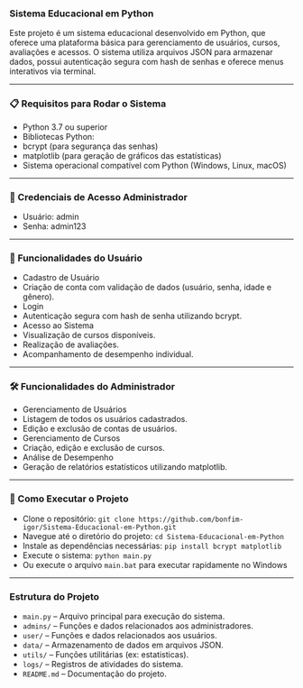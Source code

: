 ### Sistema Educacional em Python
Este projeto é um sistema educacional desenvolvido em Python, que oferece uma plataforma básica para gerenciamento de usuários, cursos, avaliações e acessos. O sistema utiliza arquivos JSON para armazenar dados, possui autenticação segura com hash de senhas e oferece menus interativos via terminal.

---

### 📋 Requisitos para Rodar o Sistema

- Python 3.7 ou superior
- Bibliotecas Python:
- bcrypt (para segurança das senhas)
- matplotlib (para geração de gráficos das estatísticas)
- Sistema operacional compatível com Python (Windows, Linux, macOS)

---

### 🔐 Credenciais de Acesso Administrador

- Usuário: admin
- Senha: admin123

---

### 👤 Funcionalidades do Usuário

- Cadastro de Usuário
- Criação de conta com validação de dados (usuário, senha, idade e gênero).
- Login
- Autenticação segura com hash de senha utilizando bcrypt.
- Acesso ao Sistema
- Visualização de cursos disponíveis.
- Realização de avaliações.
- Acompanhamento de desempenho individual.

---

### 🛠️ Funcionalidades do Administrador

- Gerenciamento de Usuários
- Listagem de todos os usuários cadastrados.
- Edição e exclusão de contas de usuários.
- Gerenciamento de Cursos
- Criação, edição e exclusão de cursos.
- Análise de Desempenho
- Geração de relatórios estatísticos utilizando matplotlib.

---

### 🚀 Como Executar o Projeto

- Clone o repositório: `git clone https://github.com/bonfim-igor/Sistema-Educacional-em-Python.git`
- Navegue até o diretório do projeto: `cd Sistema-Educacional-em-Python`
- Instale as dependências necessárias: `pip install bcrypt matplotlib`
- Execute o sistema: `python main.py`
- Ou execute o arquivo `main.bat` para executar rapidamente no Windows

---

### Estrutura do Projeto

- `main.py` – Arquivo principal para execução do sistema.
- `admins/` – Funções e dados relacionados aos administradores.
- `user/` – Funções e dados relacionados aos usuários.
- `data/` – Armazenamento de dados em arquivos JSON.
- `utils/` – Funções utilitárias (ex: estatisticas).
- `logs/` – Registros de atividades do sistema.
- `README.md` – Documentação do projeto.
